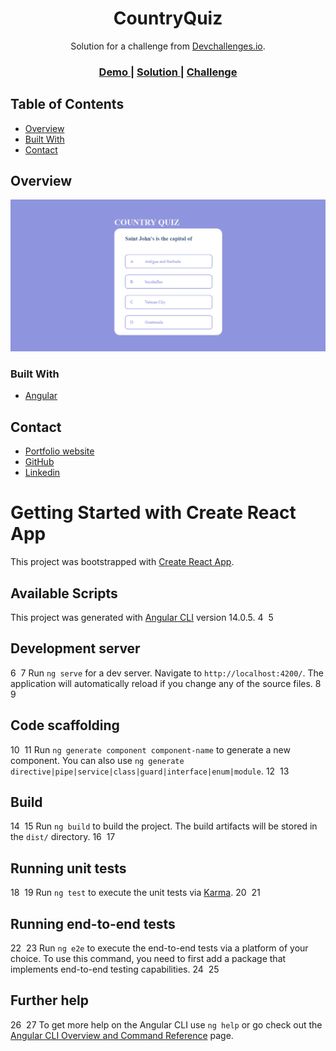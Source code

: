 
<h1 align="center">CountryQuiz</h1>

<div align="center">
   Solution for a challenge from  <a href="http://devchallenges.io" target="_blank">Devchallenges.io</a>.
</div>

<div align="center">
  <h3>
    <a href="https://weather-app1react.netlify.app/">
      Demo
    </a>
    <span> | </span>
    <a href="https://devchallenges.io/solutions/N67L8sDxUc3TQ2EyHYAG">
      Solution
    </a>
    <span> | </span>
    <a href="https://devchallenges.io/challenges/Bu3G2irnaXmfwQ8sZkw8">
      Challenge
    </a>
  </h3>
</div>

## Table of Contents

- [Overview](#overview)
- [Built With](#built-with)
- [Contact](#contact)

<!-- OVERVIEW -->

## Overview

![screenshot](/Country-Quiz.PNG)



### Built With

<!-- This section should list any major frameworks that you built your project using. Here are a few examples.-->

- [Angular](https://angular.io/)

## Contact

- [Portfolio website]()
- [GitHub](https://github.com/syphaxbarache)
- [Linkedin](https://www.linkedin.com/in/syphax-barache-a0402219b/)

<!--!------------------------------------------------------------------------------------------------->

# Getting Started with Create React App

This project was bootstrapped with [Create React App](https://github.com/facebook/create-react-app).

## Available Scripts

This project was generated with [Angular CLI](https://github.com/angular/angular-cli) version 14.0.5.
4
​
5
## Development server
6
​
7
Run `ng serve` for a dev server. Navigate to `http://localhost:4200/`. The application will automatically reload if you change any of the source files.
8
​
9
## Code scaffolding
10
​
11
Run `ng generate component component-name` to generate a new component. You can also use `ng generate directive|pipe|service|class|guard|interface|enum|module`.
12
​
13
## Build
14
​
15
Run `ng build` to build the project. The build artifacts will be stored in the `dist/` directory.
16
​
17
## Running unit tests
18
​
19
Run `ng test` to execute the unit tests via [Karma](https://karma-runner.github.io).
20
​
21
## Running end-to-end tests
22
​
23
Run `ng e2e` to execute the end-to-end tests via a platform of your choice. To use this command, you need to first add a package that implements end-to-end testing capabilities.
24
​
25
## Further help
26
​
27
To get more help on the Angular CLI use `ng help` or go check out the [Angular CLI Overview and Command Reference](https://angular.io/cli) page.
